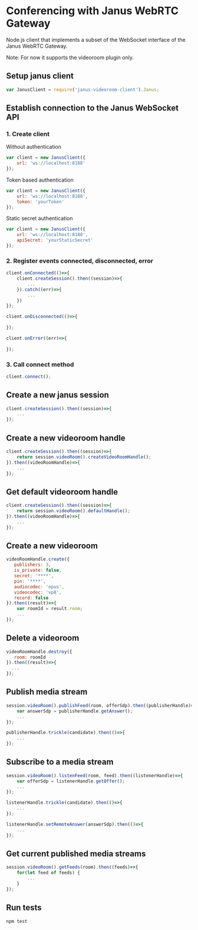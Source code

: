 
# Conferencing with Janus WebRTC Gateway

Node.js client that implements a subset of the WebSocket interface of the Janus WebRTC Gateway.

Note: For now it supports the videoroom plugin only.

## Setup janus client

```javascript
var JanusClient = require('janus-videoroom-client').Janus;
```

## Establish connection to the Janus WebSocket API

### 1. Create client

Without authentication

```javascript
var client = new JanusClient({
    url: 'ws://localhost:8188'
});
```

Token based authentication

```javascript
var client = new JanusClient({
    url: 'ws://localhost:8188',
    token: 'yourToken'
});
```

Static secret authentication

```javascript
var client = new JanusClient({
    url: 'ws://localhost:8188',
    apiSecret: 'yourStaticSecret'
});
```

### 2. Register events connected, disconnected, error

```javascript
client.onConnected(()=>{
    client.createSession().then((session)=>{
        ...
    }).catch((err)=>{
        ...
    })
});
```

```javascript
client.onDisconnected(()=>{
    
});
```

```javascript
client.onError((err)=>{
    
});
```

### 3. Call connect method

```javascript
client.connect();
```

## Create a new janus session

```javascript
client.createSession().then((session)=>{
    ...
});
```

## Create a new videoroom handle

```javascript
client.createSession().then((session)=>{
    return session.videoRoom().createVideoRoomHandle();
}).then((videoRoomHandle)=>{
    ...
});
```

## Get default videoroom handle

```javascript
client.createSession().then((session)=>{
    return session.videoRoom().defaultHandle();
}).then((videoRoomHandle)=>{
    ...
});
```

## Create a new videoroom

```javascript
videoRoomHandle.create({
   publishers: 3,
   is_private: false,
   secret: '****',
   pin: '****',
   audiocodec: 'opus',
   videocodec: 'vp8',
   record: false
}).then((result)=>{
    var roomId = result.room;
    ...
});
```

## Delete a videoroom

```javascript
videoRoomHandle.destroy({
   room: roomId
}).then((result)=>{
  ...
});
```

## Publish media stream

```javascript
session.videoRoom().publishFeed(room, offerSdp).then((publisherHandle)=>{
    var answerSdp = publisherHandle.getAnswer();
    ...
});
```

```javascript
publisherHandle.trickle(candidate).then(()=>{
    ...
});
```

## Subscribe to a media stream

```javascript
session.videoRoom().listenFeed(room, feed).then((listenerHandle)=>{
    var offerSdp = listenerHandle.getOffer();
    ...
});
```

```javascript
listenerHandle.trickle(candidate).then(()=>{
    ...
});
```

```javascript
listenerHandle.setRemoteAnswer(answerSdp).then(()=>{
    ...
});
```


## Get current published media streams

```javascript
session.videoRoom().getFeeds(room).then((feeds)=>{
    for(let feed of feeds) {
        ...
    }
});
```

## Run tests

    npm test







